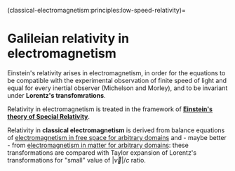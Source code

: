 (classical-electromagnetism:principles:low-speed-relativity)=
# Galileian relativity in electromagnetism

Einstein's relativity arises in electromagnetism, in order for the equations to be compatible with the experimental observation of finite speed of light and equal for every inertial observer (Michelson and Morley), and to be invariant under **Lorentz's transfomrations**.

Relativity in electromagnetism is treated in the framework of [**Einstein's theory of Special Relativity**](https://basics2022.github.io/bbooks-physics-modern/ch/relativity-special/lorentz.html).

Relativity in **classical electromagnetism** is derived from balance equations of [electromagnetism in free space for arbitrary domains](classical-electromagnetism:principles:integral:arbitrary-volume) and - maybe better - from [electromagnetism in matter for arbitrary domains](classical-electromagnetism:media:integral:arbitrary-volume): these transformations are compared with Taylor expansion of Lorentz's transformations for "small" value of $|\vec{v}|/c$ ratio.

